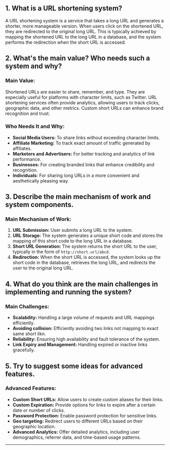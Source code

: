 
## 1. What is a URL shortening system?

A URL shortening system is a service that takes a long URL and generates a shorter, more manageable version. When users click on the shortened URL, they are redirected to the original long URL. This is typically achieved by mapping the shortened URL to the long URL in a database, and the system performs the redirection when the short URL is accessed.

## 2. What's the main value? Who needs such a system and why?

### Main Value:
Shortened URLs are easier to share, remember, and type. They are especially useful for platforms with character limits, such as Twitter. URL shortening services often provide analytics, allowing users to track clicks, geographic data, and other metrics. Custom short URLs can enhance brand recognition and trust.

### Who Needs It and Why:
- **Social Media Users:** To share links without exceeding character limits.
- **Affiliate Marketing:** To track exact amount of traffic generated by affiliates.
- **Marketers and Advertisers:** For better tracking and analytics of link performance.
- **Businesses:** For creating branded links that enhance credibility and recognition.
- **Individuals:** For sharing long URLs in a more convenient and aesthetically pleasing way.

## 3. Describe the main mechanism of work and system components.

### Main Mechanism of Work:
1. **URL Submission:** User submits a long URL to the system.
2. **URL Storage:** The system generates a unique short code and stores the mapping of this short code to the long URL in a database.
3. **Short URL Generation:** The system returns the short URL to the user, typically in the form of `http://short.url/abcd`.
4. **Redirection:** When the short URL is accessed, the system looks up the short code in the database, retrieves the long URL, and redirects the user to the original long URL.

## 4. What do you think are the main challenges in implementing and running the system?

### Main Challenges:
- **Scalability:** Handling a large volume of requests and URL mappings efficiently.
- **Avoiding collision:** Efficiently avoiding two links not mapping to exact same short likn.
- **Reliability:** Ensuring high availability and fault tolerance of the system.
- **Link Expiry and Management:** Handling expired or inactive links gracefully.

## 5. Try to suggest some ideas for advanced features.

### Advanced Features:
- **Custom Short URLs:** Allow users to create custom aliases for their links.
- **Custom Expiration:** Provide options for links to expire after a certain date or number of clicks.
- **Password Protection:** Enable password protection for sensitive links.
- **Geo targeting:** Redirect users to different URLs based on their geographic location.
- **Advanced Analytics:** Offer detailed analytics, including user demographics, referrer data, and time-based usage patterns.
---